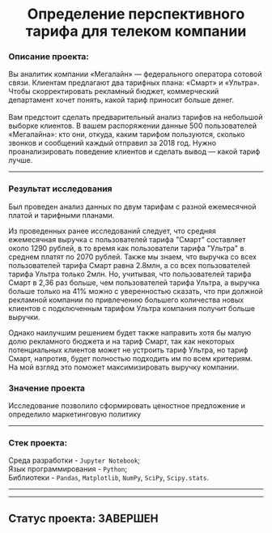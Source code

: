<h1 align="center"> Определение перспективного тарифа для телеком компании </h1>

<h3>Описание проекта:</h3> 

Вы аналитик компании «Мегалайн» — федерального оператора сотовой связи. Клиентам предлагают два тарифных плана: «Смарт» и «Ультра».
Чтобы скорректировать рекламный бюджет, коммерческий департамент хочет понять, какой тариф приносит больше денег. <br><br>
Вам предстоит сделать предварительный анализ тарифов на небольшой выборке клиентов. В вашем распоряжении данные 500 пользователей
«Мегалайна»: кто они, откуда, каким тарифом пользуются, сколько звонков и сообщений каждый отправил за 2018 год. Нужно проанализировать
поведение клиентов и сделать вывод — какой тариф лучше.
***
### Результат исследования
Был проведен анализ данных по двум тарифам с разной ежемесячной платой и тарифными планами. 

Из проведенных ранее исследований следует, что средняя ежемесячная выручка с пользователей тарифа "Смарт" составляет около 1290 рублей,
в то время как пользователи тарифа "Ультра" в среднем платят по 2070 рублей. Также мы знаем, что выручка со всех пользователей тарифа 
Смарт равна 2.8млн, а со всех пользователей тарифа Ультра только 2млн. Но, учитывая, что пользователей тарифа Смарт в 2,36 раз больше,
чем пользователей тарифа Ультра, а выручка больше только на 41% можно с уверенностью сказать, что при должной рекламной компании 
по привлечению большего количества новых клиентов с подключенным тарифом Ультра компания получит больше выручки.

Однако наилучшим решением будет также направить хотя бы малую долю рекламного бюджета и на тариф Смарт, так как некоторых потенциальных
клиентов может не устроить тариф Ультра, но тариф Смарт, напротив, будет полностью подходить им по всем критериям. 
На мой взгляд это поможет максимизировать выручку компании.

### Значение проекта
Исследование позволило сформировать ценостное предложение и определило маркетинговую политику
***
<h3>Стек проекта:</h3>

Среда разработки - `Jupyter Notebook`; <br>
Язык программирования - `Python`; <br>
Библиотеки - `Pandas`, `Matplotlib`, `NumPy`, `SciPy`, `Scipy.stats`. <br>
***
***
## Статус проекта:  **ЗАВЕРШЕН** 
